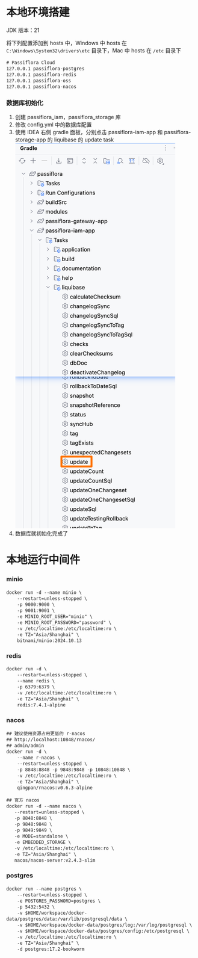 # 本地环境搭建

JDK 版本：21

将下列配置添加到 hosts 中，Windows 中 hosts 在 `C:\Windows\System32\drivers\etc` 目录下，Mac 中 hosts 在 `/etc` 目录下
```shell
# Passiflora Cloud
127.0.0.1 passiflora-postgres
127.0.0.1 passiflora-redis
127.0.0.1 passiflora-oss
127.0.0.1 passiflora-nacos
```

### 数据库初始化
1. 创建 passiflora_iam，passiflora_storage 库
2. 修改 config.yml 中的数据库配置
3. 使用 IDEA 右侧 gradle 面板，分别点击 passiflora-iam-app 和 passiflora-storage-app 的 liquibase 的 update task
   ![liquibase-update.png](liquibase-update.jpg)
4. 数据库就初始化完成了

# 本地运行中间件
### minio
```shell
docker run -d --name minio \
    --restart=unless-stopped \
    -p 9000:9000 \
    -p 9001:9001 \
    -e MINIO_ROOT_USER="minio" \
    -e MINIO_ROOT_PASSWORD="password" \
    -v /etc/localtime:/etc/localtime:ro \
    -e TZ="Asia/Shanghai" \
    bitnami/minio:2024.10.13
```

### redis
```shell
docker run -d \
    --restart=unless-stopped \
    --name redis \
    -p 6379:6379 \
    -v /etc/localtime:/etc/localtime:ro \
    -e TZ="Asia/Shanghai" \
    redis:7.4.1-alpine
```

### nacos
```shell
## 建议使用资源占用更低的 r-nacos
## http://localhost:10848/rnacos/
## admin/admin
docker run -d \
    --name r-nacos \
    --restart=unless-stopped \
    -p 8848:8848 -p 9848:9848 -p 10848:10848 \
    -v /etc/localtime:/etc/localtime:ro \
    -e TZ="Asia/Shanghai" \
    qingpan/rnacos:v0.6.3-alpine

## 官方 nacos
docker run -d --name nacos \
   --restart=unless-stopped \
   -p 8848:8848 \
   -p 9848:9848 \
   -p 9849:9849 \
   -e MODE=standalone \
   -e EMBEDDED_STORAGE \
   -v /etc/localtime:/etc/localtime:ro \
   -e TZ="Asia/Shanghai" \
   nacos/nacos-server:v2.4.3-slim
```

### postgres
```shell
docker run --name postgres \
    --restart=unless-stopped \
    -e POSTGRES_PASSWORD=postgres \
    -p 5432:5432 \
    -v $HOME/workspace/docker-data/postgres/data:/var/lib/postgresql/data \
    -v $HOME/workspace/docker-data/postgres/log:/var/log/postgresql \
    -v $HOME/workspace/docker-data/postgres/config:/etc/postgresql \
    -v /etc/localtime:/etc/localtime:ro \
    -e TZ="Asia/Shanghai" \
    -d postgres:17.2-bookworm
```
